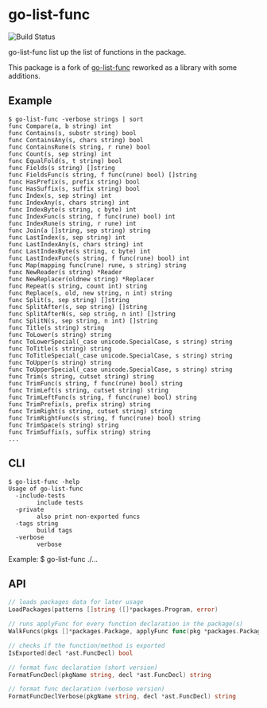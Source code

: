 # go-list-func

![Build Status](https://github.com/tony2001/go-list-func/workflows/Go/badge.svg)

go-list-func list up the list of functions in the package.

This package is a fork of [go-list-func](github.com/AkihiroSuda/go-list-func) reworked as a library with some additions.

## Example

    $ go-list-func -verbose strings | sort
    func Compare(a, b string) int
    func Contains(s, substr string) bool
    func ContainsAny(s, chars string) bool
    func ContainsRune(s string, r rune) bool
    func Count(s, sep string) int
    func EqualFold(s, t string) bool
    func Fields(s string) []string
    func FieldsFunc(s string, f func(rune) bool) []string
    func HasPrefix(s, prefix string) bool
    func HasSuffix(s, suffix string) bool
    func Index(s, sep string) int
    func IndexAny(s, chars string) int
    func IndexByte(s string, c byte) int
    func IndexFunc(s string, f func(rune) bool) int
    func IndexRune(s string, r rune) int
    func Join(a []string, sep string) string
    func LastIndex(s, sep string) int
    func LastIndexAny(s, chars string) int
    func LastIndexByte(s string, c byte) int
    func LastIndexFunc(s string, f func(rune) bool) int
    func Map(mapping func(rune) rune, s string) string
    func NewReader(s string) *Reader
    func NewReplacer(oldnew string) *Replacer
    func Repeat(s string, count int) string
    func Replace(s, old, new string, n int) string
    func Split(s, sep string) []string
    func SplitAfter(s, sep string) []string
    func SplitAfterN(s, sep string, n int) []string
    func SplitN(s, sep string, n int) []string
    func Title(s string) string
    func ToLower(s string) string
    func ToLowerSpecial(_case unicode.SpecialCase, s string) string
    func ToTitle(s string) string
    func ToTitleSpecial(_case unicode.SpecialCase, s string) string
    func ToUpper(s string) string
    func ToUpperSpecial(_case unicode.SpecialCase, s string) string
    func Trim(s string, cutset string) string
    func TrimFunc(s string, f func(rune) bool) string
    func TrimLeft(s string, cutset string) string
    func TrimLeftFunc(s string, f func(rune) bool) string
    func TrimPrefix(s, prefix string) string
    func TrimRight(s string, cutset string) string
    func TrimRightFunc(s string, f func(rune) bool) string
    func TrimSpace(s string) string
    func TrimSuffix(s, suffix string) string
	...

## CLI

    $ go-list-func -help
    Usage of go-list-func
      -include-tests
            include tests
      -private
            also print non-exported funcs
      -tags string
            build tags
      -verbose
            verbose

Example:
	$ go-list-func ./...

## API
```go
// loads packages data for later usage
LoadPackages(patterns []string ([]*packages.Program, error)

// runs applyFunc for every function declaration in the package(s)
WalkFuncs(pkgs []*packages.Package, applyFunc func(pkg *packages.Package, file *ast.File, decl *ast.FuncDecl) error) error

// checks if the function/method is exported
IsExported(decl *ast.FuncDecl) bool

// format func declaration (short version)
FormatFuncDecl(pkgName string, decl *ast.FuncDecl) string

// format func declaration (verbose version)
FormatFuncDeclVerbose(pkgName string, decl *ast.FuncDecl) string
```
